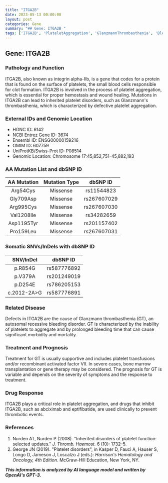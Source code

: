 ```yaml
---
title: "ITGA2B"
date: 2023-05-13 00:00:00
layout: post
categories: Gene
summary: "## Gene: ITGA2B "
tags: ['ITGA2B', 'PlateletAggregation', 'GlanzmannThrombasthenia', 'BleedingDisorder', 'DrugResponse', 'Mutation', 'GeneticDisorder', 'Hemostasis']
---
```


## Gene: ITGA2B 

### Pathology and Function

ITGA2B, also known as integrin alpha-IIb, is a gene that codes for a protein that is found on the surface of platelets, the small blood cells responsible for clot formation. ITGA2B is involved in the process of platelet aggregation, which is essential for proper hemostasis and wound healing. Mutations in ITGA2B can lead to inherited platelet disorders, such as Glanzmann's thrombasthenia, which is characterized by defective platelet aggregation.

### External IDs and Genomic Location

* HGNC ID: 6142
* NCBI Entrez Gene ID: 3674
* Ensembl ID: ENSG00000159216
* OMIM ID: 607759
* UniProtKB/Swiss-Prot ID: P08514
* Genomic Location: Chromosome 17:45,852,751-45,882,193

### AA Mutation List and dbSNP ID

|AA Mutation|Mutation Type|dbSNP ID|
|:---------:|:----------:|:------:|
|Arg54Cys|Missense|rs11544823|
|Gly709Asp|Missense|rs267607029|
|Arg995Cys|Missense|rs267607030|
|Val1208Ile|Missense|rs34282659|
|Asp1195Tyr|Missense|rs201157402|
|Pro159Leu|Missense|rs267607031|

### Somatic SNVs/InDels with dbSNP ID

|SNV/InDel|dbSNP ID|
|:-------:|:------:|
|p.R854G|rs587776892|
|p.V379A|rs201249019|
|p.D254E|rs786205153|
|c.2012-2A>G|rs587776891|

### Related Disease

Defects in ITGA2B are the cause of Glanzmann thrombasthenia (GT), an autosomal recessive bleeding disorder. GT is characterized by the inability of platelets to aggregate and by prolonged bleeding time that can cause significant morbidity and mortality.

### Treatment and Prognosis

Treatment for GT is usually supportive and includes platelet transfusions and/or recombinant activated factor VII. In severe cases, bone marrow transplantation or gene therapy may be considered. The prognosis for GT is variable and depends on the severity of symptoms and the response to treatment.

### Drug Response

ITGA2B plays a critical role in platelet aggregation, and drugs that inhibit ITGA2B, such as abciximab and eptifibatide, are used clinically to prevent thrombotic events.

### References 

1. Nurden AT, Nurden P (2008). "Inherited disorders of platelet function: selected updates." *J. Thromb. Haemost.* 6 (10): 1732–5. 
2. George JN (2019). "Platelet disorders", in Kasper D, Fauci A, Hauser S, Longo D, Jameson J, Loscalzo J (eds.): *Harrison's Hematology and Oncology, 4th Edition*. McGraw-Hill Education, New York, NY.

**_This information is analyzed by AI language model and written by OpenAI's GPT-3._**